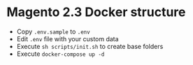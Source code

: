 # Magento 2.3 Docker structure

- Copy `.env.sample` to `.env`
- Edit `.env` file with your custom data
- Execute `sh scripts/init.sh` to create base folders
- Execute `docker-compose up -d`

